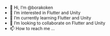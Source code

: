 - 👋 Hi, I’m @borakoken
- 👀 I’m interested in Flutter and Unity
- 🌱 I’m currently learning Flutter and Unity
- 💞️ I’m looking to collaborate on Flutter and Unity
- 📫 How to reach me ...

<!---
borakoken/borakoken is a ✨ special ✨ repository because its `README.md` (this file) appears on your GitHub profile.
You can click the Preview link to take a look at your changes.
--->
